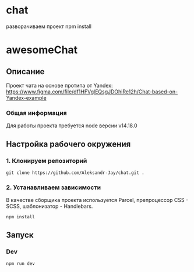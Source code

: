 # chat
разворачиваем проект
npm install
# awesomeChat
## Описание
Проект чата на основе протипа от Yandex: https://www.figma.com/file/df1HFVglEQsgJDOhiRe12h/Chat-based-on-Yandex-example
### Общая информация
Для работы проекта требуется node версии v14.18.0
## Настройка рабочего окружения
### 1. Клонируем репозиторий 
```shell
git clone https://github.com/Aleksandr-Jay/chat.git .
```
### 2. Устанавливаем зависимости
В качестве сборщика проекта используется Parcel, препроцессор CSS - SCSS, шаблонизатор - Handlebars.
```shell
npm install
```
## Запуск
### Dev 
```shell
npm run dev
```